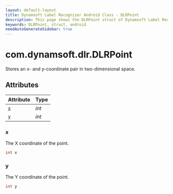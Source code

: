 ```yaml
---
layout: default-layout
title: Dynamsoft Label Recognizer Android Class - DLRPoint
description: This page shows the DLRPoint struct of Dynamsoft Label Recognizer for Android Language.
keywords: DLRPoint, struct, android
needAutoGenerateSidebar: true
---
```



# com.dynamsoft.dlr.DLRPoint
Stores an x- and y-coordinate pair in two-dimensional space.


## Attributes
  
| Attribute | Type | 
|---------- | ---- | 
| [`x`](#x) | *int* |
| [`y`](#y) | *int* |


### x
The X coordinate of the point.
```java
int x
```


### y
The Y coordinate of the point.
```java
int y
```
